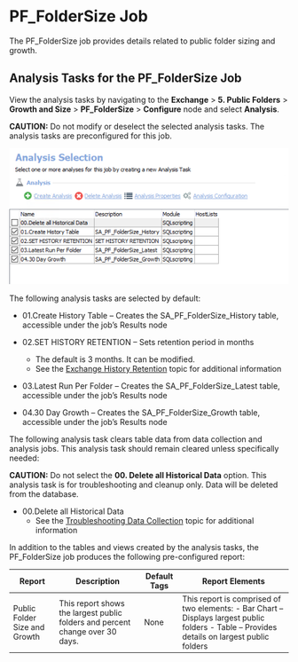 # PF\_FolderSize Job

The PF\_FolderSize job provides details related to public folder sizing and growth.

## Analysis Tasks for the PF\_FolderSize Job

View the analysis tasks by navigating to the __Exchange__ > __5. Public Folders__ > __Growth and Size__ > __PF\_FolderSize__ > __Configure__ node and select __Analysis__.

__CAUTION:__ Do not modify or deselect the selected analysis tasks. The analysis tasks are preconfigured for this job.

![Analysis Tasks for the PF_FolderSize Job](/static/img/product_docs/accessanalyzer/accessanalyzer/enterpriseauditor/solutions/exchange/publicfolders/growthsize/foldersizeanalysis.png)

The following analysis tasks are selected by default:

- 01.Create History Table – Creates the SA\_PF\_FolderSize\_History table, accessible under the job’s Results node
- 02.SET HISTORY RETENTION – Sets retention period in months

  - The default is 3 months. It can be modified.
  - See the [Exchange History Retention](/docs/product_docs/accessanalyzer/accessanalyzer/enterpriseauditor/solutions/exchange/hubmetrics/collection/ex_metricscollection.md#Exchange-History-Retention) topic for additional information
- 03.Latest Run Per Folder – Creates the SA\_PF\_FolderSize\_Latest table, accessible under the job’s Results node
- 04.30 Day Growth – Creates the SA\_PF\_FolderSize\_Growth table, accessible under the job’s Results node

The following analysis task clears table data from data collection and analysis jobs. This analysis task should remain cleared unless specifically needed:

__CAUTION:__ Do not select the __00. Delete all Historical Data__ option. This analysis task is for troubleshooting and cleanup only. Data will be deleted from the database.

- 00.Delete all Historical Data
  - See the [Troubleshooting Data Collection](/docs/product_docs/accessanalyzer/accessanalyzer/enterpriseauditor/solutions/exchange/hubmetrics/collection/ex_metricscollection.md#Troubleshooting-Data-Collection) topic for additional information

In addition to the tables and views created by the analysis tasks, the PF\_FolderSize job produces the following pre-configured report:

| Report | Description | Default Tags | Report Elements |
| --- | --- | --- | --- |
| Public Folder Size and Growth | This report shows the largest public folders and percent change over 30 days. | None | This report is comprised of two elements:   - Bar Chart – Displays largest public folders - Table – Provides details on largest public folders |
